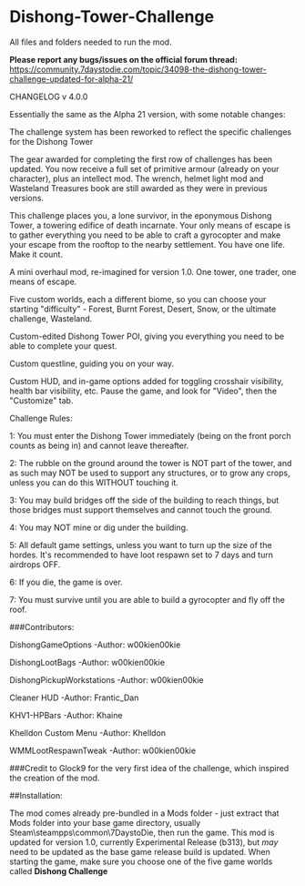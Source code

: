 # Dishong-Tower-Challenge
All files and folders needed to run the mod.

**Please report any bugs/issues on the official forum thread:** https://community.7daystodie.com/topic/34098-the-dishong-tower-challenge-updated-for-alpha-21/

CHANGELOG v 4.0.0

Essentially the same as the Alpha 21 version, with some notable changes:

The challenge system has been reworked to reflect the specific challenges for the Dishong Tower

The gear awarded for completing the first row of challenges has been updated. You now receive a full set of primitive armour (already on your character), plus an intellect mod.
The wrench, helmet light mod and Wasteland Treasures book are still awarded as they were in previous versions.





This challenge places you, a lone survivor, in the eponymous Dishong Tower, a towering edifice of death incarnate. Your only means of escape is to gather everything you need to be able to craft a gyrocopter and make your escape from the rooftop to the nearby settlement. You have one life. Make it count.

 

A mini overhaul mod, re-imagined for version 1.0. One tower, one trader, one means of escape.

 

Five custom worlds, each a different biome, so you can choose your starting "difficulty" - Forest, Burnt Forest, Desert, Snow, or the ultimate challenge, Wasteland.

Custom-edited Dishong Tower POI, giving you everything you need to be able to complete your quest.

Custom questline, guiding you on your way.

Custom HUD, and in-game options added for toggling crosshair visibility, health bar visibility, etc. Pause the game, and look for "Video", then the "Customize" tab.

 

Challenge Rules: 

1: You must enter the Dishong Tower immediately (being on the front porch counts as being in) and cannot leave thereafter.

2: The rubble on the ground around the tower is NOT part of the tower, and as such may NOT be used to support any structures, or to grow any crops, unless you can do this WITHOUT touching it.

3: You may build bridges off the side of the building to reach things, but those bridges must support themselves and cannot touch the ground.

4: You may NOT mine or dig under the building.

5: All default game settings, unless you want to turn up the size of the hordes. It's recommended to have loot respawn set to 7 days and turn airdrops OFF.

6: If you die, the game is over.

7: You must survive until you are able to build a gyrocopter and fly off the roof.

###Contributors:

DishongGameOptions 			-Author: w00kien00kie

DishongLootBags 			-Author: w00kien00kie

DishongPickupWorkstations 	-Author: w00kien00kie

Cleaner HUD					-Author: Frantic_Dan

KHV1-HPBars					-Author: Khaine

Khelldon Custom Menu 		-Author: Khelldon

WMMLootRespawnTweak			-Author: w00kien00kie



###Credit to Glock9 for the very first idea of the challenge, which inspired the creation of the mod.

##Installation:

The mod comes already pre-bundled in a Mods folder - just extract that Mods folder into your base game directory, usually Steam\steampps\common\7DaystoDie, then run the game.
This mod is updated for version 1.0, currently Experimental Release (b313), but *may* need to be updated as the base game release build is updated.
When starting the game, make sure you choose one of the five game worlds called **Dishong Challenge**
